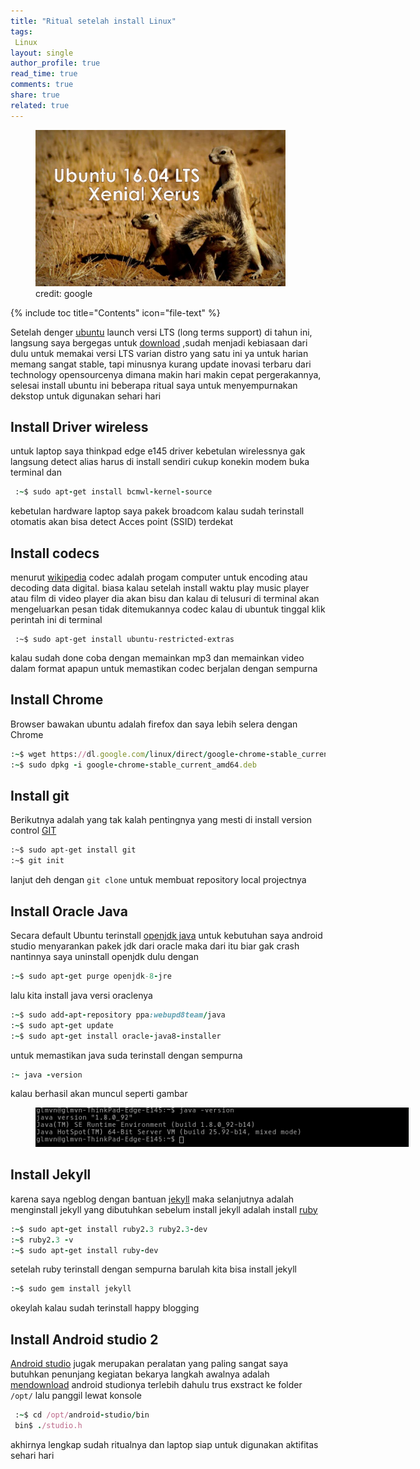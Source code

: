 ```yaml
---
title: "Ritual setelah install Linux"
tags:
 Linux
layout: single
author_profile: true
read_time: true
comments: true
share: true
related: true
---
```


<figure style="width: 400px" class="align-center">
<img src="/images/ubuntu16.jpg">
<figcaption>credit: google</figcaption>
</figure> 

 {% include toc title="Contents" icon="file-text" %}

 Setelah denger [ubuntu](www.ubuntu.com) launch versi LTS 
 (long terms support) di tahun ini, langsung saya bergegas
 untuk [download](http://www.ubuntu.com/download) ,sudah menjadi kebiasaan dari dulu untuk memakai versi LTS varian distro yang satu ini ya untuk harian memang sangat stable, tapi minusnya kurang update
 inovasi terbaru dari technology opensourcenya dimana makin hari makin cepat pergerakannya, selesai install ubuntu ini beberapa ritual saya untuk menyempurnakan dekstop untuk digunakan sehari hari
 
 
## Install Driver wireless
 untuk laptop saya thinkpad edge e145 driver kebetulan wirelessnya gak langsung
 detect alias harus di install sendiri cukup konekin modem buka terminal dan

```ruby
 :~$ sudo apt-get install bcmwl-kernel-source
```
 kebetulan hardware laptop saya pakek broadcom kalau sudah terinstall otomatis akan bisa detect Acces point (SSID) terdekat 
 
## Install codecs
 menurut [wikipedia](https://en.wikipedia.org/wiki/Codec) codec adalah progam
 computer untuk encoding atau decoding data digital. biasa kalau setelah install waktu play music player atau film di video player dia akan bisu dan kalau di telusuri di terminal akan mengeluarkan pesan tidak ditemukannya codec 
 kalau di ubuntuk tinggal klik perintah ini di terminal
 
```
 :~$ sudo apt-get install ubuntu-restricted-extras
```
  kalau sudah done coba dengan memainkan mp3 dan memainkan video dalam format apapun untuk memastikan codec berjalan dengan sempurna
  
## Install Chrome
 Browser bawakan ubuntu adalah firefox dan saya lebih selera dengan Chrome 

```ruby
:~$ wget https://dl.google.com/linux/direct/google-chrome-stable_current_amd64.deb
:~$ sudo dpkg -i google-chrome-stable_current_amd64.deb
```

## Install git
 Berikutnya adalah yang tak kalah pentingnya yang mesti di install version control [GIT](https://en.wikipedia.org/wiki/Git_%28software%29) 

```html
:~$ sudo apt-get install git 
:~$ git init
``` 
lanjut deh dengan `git clone` untuk membuat repository local projectnya

## Install Oracle Java
 Secara default Ubuntu terinstall [openjdk java](https://en.wikipedia.org/wiki/OpenJDK) untuk kebutuhan saya android studio menyarankan pakek jdk dari oracle
 maka dari itu biar gak crash nantinnya saya uninstall openjdk dulu dengan

```ruby
:~$ sudo apt-get purge openjdk-8-jre
```
 lalu kita install java versi oraclenya

```ruby
:~$ sudo add-apt-repository ppa:webupd8team/java
:~$ sudo apt-get update
:~$ sudo apt-get install oracle-java8-installer
```
untuk memastikan java suda terinstall dengan sempurna

```ruby
:~ java -version
```
kalau berhasil akan muncul seperti gambar
<figure style="width: 600px" class="align-center">
<img src="/images/bash.png">
<figcaption></figcaption>
</figure> 

## Install Jekyll

karena saya ngeblog dengan bantuan [jekyll](https://jekyllrb.com/) maka selanjutnya adalah menginstall jekyll yang dibutuhkan sebelum install jekyll adalah install [ruby](https://en.wikipedia.org/wiki/Ruby_%28programming_language%29) 

```ruby
:~$ sudo apt-get install ruby2.3 ruby2.3-dev
:~$ ruby2.3 -v
:~$ sudo apt-get install ruby-dev
```
setelah ruby terinstall dengan sempurna barulah kita bisa install jekyll

```ruby
:~$ sudo gem install jekyll
```
okeylah kalau sudah terinstall happy blogging

## Install Android studio 2
 [Android studio](http://developer.android.com/tools/studio/index.html) jugak merupakan peralatan yang paling sangat saya butuhkan penunjang kegiatan bekarya langkah awalnya adalah [mendownload](http://developer.android.com/sdk/index.html) android studionya terlebih dahulu trus exstract ke folder `/opt/` lalu panggil lewat konsole
 
```ruby
 :~$ cd /opt/android-studio/bin
 bin$ ./studio.h
```

akhirnya lengkap sudah ritualnya dan laptop siap untuk digunakan aktifitas sehari hari 